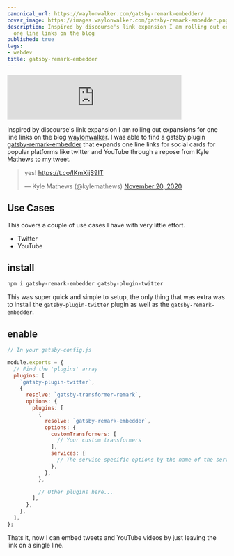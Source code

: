 ```yaml
---
canonical_url: https://waylonwalker.com/gatsby-remark-embedder/
cover_image: https://images.waylonwalker.com/gatsby-remark-embedder.png
description: Inspired by discourse's link expansion I am rolling out expansions for
  one line links on the blog
published: true
tags:
- webdev
title: gatsby-remark-embedder
---
```


<iframe src="https://anchor.fm/waylon-walker/embed/episodes/gatsby-remark-embedder-en6l3j" height="102px" width="400px" frameborder="0" scrolling="no"></iframe>

Inspired by discourse's link expansion I am rolling out expansions for one line links on the blog [waylonwalker](https://waylonwalker.com).  I was able to find a gatsby plugin [gatsby-remark-embedder](https://www.gatsbyjs.com/plugins/gatsby-remark-embedder/?=embed) that expands one line links for social cards for popular platforms like twitter and YouTube through a repose from Kyle Mathews to my tweet.

<blockquote class="twitter-tweet"><p lang="und" dir="ltr">yes! <a href="https://t.co/IKmXijS9IT">https://t.co/IKmXijS9IT</a></p>&mdash; Kyle Mathews (@kylemathews) <a href="https://twitter.com/kylemathews/status/1329817928666005504?ref_src=twsrc%5Etfw">November 20, 2020</a></blockquote>
<script async src="https://platform.twitter.com/widgets.js" charset="utf-8"></script>


## Use Cases

This covers a couple of use cases I have with very little effort.

* Twitter
* YouTube

## install

``` bash
npm i gatsby-remark-embedder gatsby-plugin-twitter
```

This was super quick and simple to setup, the only thing that was extra was to install the `gatsby-plugin-twitter` plugin as well as the
`gatsby-remark-embedder`.

## enable

``` javascript
// In your gatsby-config.js

module.exports = {
  // Find the 'plugins' array
  plugins: [
    `gatsby-plugin-twitter`,
    {
      resolve: `gatsby-transformer-remark`,
      options: {
        plugins: [
          {
            resolve: `gatsby-remark-embedder`,
            options: {
              customTransformers: [
                // Your custom transformers
              ],
              services: {
                // The service-specific options by the name of the service
              },
            },
          },

          // Other plugins here...
        ],
      },
    },
  ],
};
```

Thats it, now I can embed tweets and YouTube videos by just leaving the link on a single line.